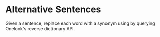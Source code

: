 # Alternative Sentences

Given a sentence, replace each word with a synonym using by querying Onelook's reverse dictionary API.